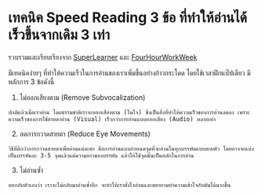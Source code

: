 # เทคนิค Speed Reading 3 ข้อ ที่ทำให้อ่านได้เร็วขึ้นจากเดิม 3 เท่า

รวบรวมและเรียบเรียงจาก [SuperLearner][1] และ [FourHourWorkWeek][2]

มีเทคนิคง่ายๆ ที่ทำให้ความเร็วในการอ่านของเราเพิ่มขึ้นอย่างก้าวกระโดด โดยใช้เวลาฝึกแป๊ปเดียว มีหลักการ 3 ข้อดังนี้

  1. ไม่ออกเสียงตาม (Remove Subvocalization)

    ปกติแล้วเมื่อเราอ่าน โดยธรรมชาติเราจะออกเสียงตาม (ในใจ) ซึ่งเป็นสิ่งที่ทำให้ความเร็วของการอ่านลดลง เพราะความเร็วของการใช้สายตาอ่าน (Visual) เร็วกว่าการอ่านแบบออกเสียง (Audio) หลายเท่า

  2. ลดการกวาดสายตา (Reduce Eye Movements)

    วิธีที่ดีกว่าการกวาดสายตาเพื่ออ่านแต่ละคำ คือการอ่านแบบกำหนดจุดที่จะอ่านในทุกบรรทัดแบบตายตัว โดยอาจจะแบ่งเป็นบรรทัดละ 3-5 จุดแล้วแต่ความยาวของบรรทัด แล้วให้ใช้จุดนั้นเป็นหลักในการอ่าน

  3. ไม่อ่านซ้ำ

    บอกกับตัวเองว่า เราจะไม่กลับมาอ่านซ้ำอีก จะทำให้เราตั้งใจอ่านและพยายามทำความเข้าใจกับมันได้มากขึ้น

 [1]: https://www.udemy.com/become-a-superlearner-2-speed-reading-memory-accelerated-learning/#/
 [2]: http://fourhourworkweek.com/2015/06/09/speed-reading/

